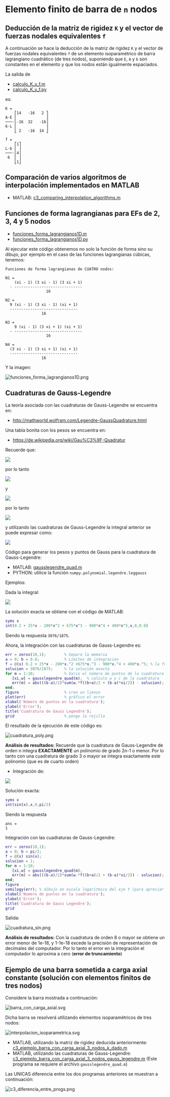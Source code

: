 # Elemento finito de barra de `n` nodos

## Deducción de la matriz de rigidez `K` y el vector de fuerzas nodales equivalentes `f`
A continuación se hace la deducción de la matriz de rigidez `K` y el vector de fuerzas nodales equivalentes `f` de un elemento isoparamétrico de barra lagrangiano cuadrático (de tres nodos), suponiendo que `E`, `A` y `b` son constantes en el elemento y que los nodos están igualmente espaciados.

La salida de 
* [calculo_K_y_f.m](calculo_K_y_f.m)
* [calculo_K_y_f.py](calculo_K_y_f.m)

es:
```
K = 
    ⎡14   -16   2 ⎤
A⋅E ⎢             ⎥
───⋅⎢-16  32   -16⎥
6⋅L ⎢             ⎥
    ⎣ 2   -16  14 ⎦

f = 
    ⎡1⎤
L⋅b ⎢ ⎥
───⋅⎢4⎥
 6  ⎢ ⎥
    ⎣1⎦
```


## Comparación de varios algoritmos de interpolación implementados en MATLAB
* MATLAB: [c3_comparing_interpolation_algorithms.m](c3_comparing_interpolation_algorithms.m)


## Funciones de forma lagrangianas para EFs de 2, 3, 4 y 5 nodos

* [funciones_forma_lagrangianos1D.m](funciones_forma_lagrangianos1D.m)
* [funciones_forma_lagrangianos1D.py](funciones_forma_lagrangianos1D.py)

Al ejecutar este código obtenemos no solo la función de forma sino su dibujo, por ejemplo en el caso de las funciones lagrangianas cúbicas, tenemos:
```
Funciones de forma lagrangianas de CUATRO nodos:

N1 = 
    (xi - 1) (3 xi - 1) (3 xi + 1)
  - ------------------------------
                  16

N2 = 
  9 (xi - 1) (3 xi - 1) (xi + 1)
  ------------------------------
                16

N3 = 
    9 (xi - 1) (3 xi + 1) (xi + 1)
  - ------------------------------
                  16

N4 = 
  (3 xi - 1) (3 xi + 1) (xi + 1)
  ------------------------------
                16
```
Y la imagen:

![funciones_forma_lagrangianos1D.png](funciones_forma_lagrangianos1D.png)

## Cuadraturas de Gauss-Legendre
La teoría asociada con las cuadraturas de Gauss-Legendre se encuentra en:
* http://mathworld.wolfram.com/Legendre-GaussQuadrature.html

Una tabla bonita con los pesos se encuentra en:
* https://de.wikipedia.org/wiki/Gau%C3%9F-Quadratur

Recuerde que:
<!---
Compile en: https://tex.s2cms.com

\xi = \frac{2}{b-a}(x - \frac{a+b}{2})
--->
![](https://tex.s2cms.ru/svg/%5Cxi%20%3D%20%5Cfrac%7B2%7D%7Bb-a%7D(x%20-%20%5Cfrac%7Ba%2Bb%7D%7B2%7D))

por lo tanto
<!---
x = \frac{a+b}{2} + \frac{b-a}{2}\xi
--->
![](https://tex.s2cms.ru/svg/x%20%3D%20%5Cfrac%7Ba%2Bb%7D%7B2%7D%20%2B%20%5Cfrac%7Bb-a%7D%7B2%7D%5Cxi)

y
<!---
\frac{\mathrm{d}x}{\mathrm{d}\xi} = \frac{b-a}{2}
--->
![](https://tex.s2cms.ru/svg/%5Cfrac%7B%5Cmathrm%7Bd%7Dx%7D%7B%5Cmathrm%7Bd%7D%5Cxi%7D%20%3D%20%5Cfrac%7Bb-a%7D%7B2%7D)

por lo tanto
<!---
\int_a^b f(x) \mathrm{d} x = \int_{-1}^{+1} \frac{b-a}{2} f\left(\frac{a+b}{2} + \frac{b-a}{2}\xi\right) \mathrm{d} \xi
--->
![](https://tex.s2cms.ru/svg/%5Cint_a%5Eb%20f(x)%20%5Cmathrm%7Bd%7D%20x%20%3D%20%5Cint_%7B-1%7D%5E%7B%2B1%7D%20%5Cfrac%7Bb-a%7D%7B2%7D%20f%5Cleft(%5Cfrac%7Ba%2Bb%7D%7B2%7D%20%2B%20%5Cfrac%7Bb-a%7D%7B2%7D%5Cxi%5Cright)%20%5Cmathrm%7Bd%7D%20%5Cxi)

y utilizando las cuadraturas de Gauss-Legendre la integral anterior se puede expresar como:
<!---
\int_a^b f(x) \mathrm{d} x \approx \frac{b-a}{2}\sum_{i=1}^m w_i f\left(\frac{a+b}{2} + \frac{b-a}{2}\xi_i\right)
--->
![](https://tex.s2cms.ru/svg/%5Cint_a%5Eb%20f(x)%20%5Cmathrm%7Bd%7D%20x%20%5Capprox%20%5Cfrac%7Bb-a%7D%7B2%7D%5Csum_%7Bi%3D1%7D%5Em%20w_i%20f%5Cleft(%5Cfrac%7Ba%2Bb%7D%7B2%7D%20%2B%20%5Cfrac%7Bb-a%7D%7B2%7D%5Cxi_i%5Cright))

Código para generar los pesos y puntos de Gauss para la cuadratura de Gauss-Legendre:
* MATLAB: [gausslegendre_quad.m](../../gausslegendre_quad.m)
* PYTHON: utilice la función `numpy.polynomial.legendre.leggauss`

Ejemplos:

Dada la integral:
<!---
\int_0^{0.8} 0.2 + 25 x - 200 x^2 + 675x^3 - 900x^4 + 400x^5 \ \mathrm{d}x 
--->
![](https://tex.s2cms.ru/svg/%5Cint_0%5E%7B0.8%7D%200.2%20%2B%2025%20x%20-%20200%20x%5E2%20%2B%20675x%5E3%20-%20900x%5E4%20%2B%20400x%5E5%20%5C%20%5Cmathrm%7Bd%7Dx)

La solución exacta se obtiene con el código de MATLAB: 
```matlab
syms x
int(0.2 + 25*x - 200*x^2 + 675*x^3 - 900*x^4 + 400*x^5,x,0,0.8)
```
Siendo la respuesta ```3076/1875```.

Ahora, la integración con las cuadraturas de Gauss-Legendre es:
```matlab
err = zeros(10,1);        % Separo la memoria
a = 0; b = 0.8;           % Limites de integracion
f = @(x) 0.2 + 25*x - 200*x.^2 +675*x.^3 - 900*x.^4 + 400*x.^5; % la función
solucion = 3076/1875;     % la solución exacta
for m = 1:10;             % Vario el número de puntos de la cuadratura
   [xi,w] = gausslegendre_quad(m);  % calculo w y c de la cuadratura
   err(m) = abs(((b-a)/2)*sum(w.*f((b+a)/2 + (b-a)*xi/2)) - solucion);
end;
figure                    % creo un lienzo
plot(err)                 % gráfico el error
xlabel('Número de puntos en la cuadratura');
ylabel('Error');
title('Cuadratura de Gauss Legendre');
grid                      % pongo la rejilla
```

El resultado de la ejecución de este código es:

![cuadratura_poly.png](cuadratura_poly.png)

**Análisis de resultados:** Recuerde que la cuadratura de Gauss-Legendre de orden n integra __EXACTAMENTE__ un polinomio de grado 2n-1 o menor. Por lo tanto con una cuadratura de grado 3 o mayor se integra exactamente este polinomio (que es de cuarto orden)

* Integración de:
<!---
Compile en: https://tex.s2cms.com

\int_0^{\pi/2} \sin x \ \mathrm{d}x
--->

![](https://tex.s2cms.ru/svg/%5Cint_0%5E%7B%5Cpi%2F2%7D%20%5Csin%20x%20%5C%20%5Cmathrm%7Bd%7Dx)

Solución exacta:
```matlab
syms x
int(sin(x),x,0,pi/2)
```

Siendo la respuesta 
```
ans =
1
```

Integración con las cuadraturas de Gauss-Legendre:
```matlab
err = zeros(10,1);
a = 0; b = pi/2;
f = @(x) sin(x);
solucion = 1;
for m = 1:10;
   [xi,w] = gausslegendre_quad(m);
   err(m) = abs(((b-a)/2)*sum(w.*f((b+a)/2 + (b-a)*xi/2)) - solucion);
end;
figure
semilogy(err); % dibujo en escala logarítmica del eje Y (para apreciar el error)
xlabel('Numero de puntos en la cuadratura');
ylabel('Error');
title('Cuadratura de Gauss Legendre');
grid
```

Salida:

![cuadratura_sin.png](cuadratura_sin.png)

**Análisis de resultados:** Con la cuadratura de orden 8 o mayor se obtiene un error menor de 1e-18, y  1-1e-18 excede la precisión de representación de decimales del computador. Por lo tanto el error en la integración el computador lo aproxima a cero (**error de truncamiento**)



## Ejemplo de una barra sometida a carga axial constante (solución con elementos finitos de tres nodos)

Considere la barra mostrada a continuación:

![barra_con_carga_axial.svg](../EF_barra_2_nodos/barra_con_carga_axial.svg)

Dicha barra se resolverá utilizando elementos isoparamétricos de tres nodos:

![interpolacion_isoparametrica.svg](interpolacion_isoparametrica.svg)

* MATLAB, utilizando la matriz de rigidez deducida anteriormente: [c3_ejemplo_barra_con_carga_axial_3_nodos_k_dado.m](c3_ejemplo_barra_con_carga_axial_3_nodos_k_dado.m)
* MATLAB, utilizando las cuadraturas de Gauss-Legendre: [c3_ejemplo_barra_con_carga_axial_3_nodos_gauss_legendre.m](c3_ejemplo_barra_con_carga_axial_3_nodos_gauss_legendre.m) (Este programa se requiere el archivo `gausslegendre_quad.m`)

Las UNICAS diferencia entre los dos programas anteriores se muestran a continuación:

![c3_diferencia_entre_progs.png](c3_diferencia_entre_progs.png)
